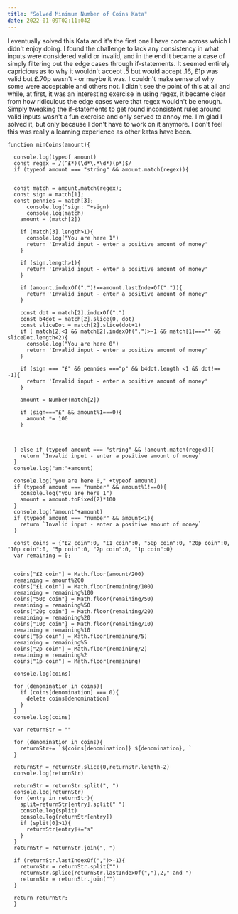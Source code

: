 ```yaml
---
title: "Solved Minimum Number of Coins Kata"
date: 2022-01-09T02:11:04Z
---
```


I eventually solved this Kata and it's the first one I have come across which I didn't enjoy doing. I found the challenge to lack any consistency in what inputs were
considered valid or invalid, and in the end it became a case of simply filtering out the edge cases through if-statements. It seemed entirely capricious as to why it
wouldn't accept .5 but would accept .16, £1p was valid but £.70p wasn't - or maybe it was. I couldn't make sense of why some were acceptable and others not.
 I didn't see the point of this at all and while, at first, it was an interesting exercise in using
regex, it became clear from how ridiculous the edge cases were that regex wouldn't be enough. Simply tweaking the if-statements to get round inconsistent rules around
valid inputs wasn't a fun exercise and only served to annoy me. I'm glad I solved it, but only because I don't have to work on it anymore. I don't feel this was really
a learning experience as other katas have been.

```
function minCoins(amount){

  console.log(typeof amount)
  const regex = /(^£*)(\d*\.*\d*)(p*)$/     
  if (typeof amount === "string" && amount.match(regex)){  


  const match = amount.match(regex);
  const sign = match[1];
  const pennies = match[3];
      console.log("sign: "+sign)
      console.log(match)
    amount = (match[2])
    
    if (match[3].length>1){
      console.log("You are here 1")
      return 'Invalid input - enter a positive amount of money'
    }
    
    if (sign.length>1){
      return 'Invalid input - enter a positive amount of money'
    }
    
    if (amount.indexOf(".")!==amount.lastIndexOf(".")){
      return 'Invalid input - enter a positive amount of money'
    }
    
    const dot = match[2].indexOf(".")
    const b4dot = match[2].slice(0, dot)
    const sliceDot = match[2].slice(dot+1)
    if ( match[2]<1 && match[2].indexOf(".")>-1 && match[1]==="" && sliceDot.length<2){
      console.log("You are here 0")
      return 'Invalid input - enter a positive amount of money'      
    }
    
    if (sign === "£" && pennies ==="p" && b4dot.length <1 && dot!== -1){
      return 'Invalid input - enter a positive amount of money'     
    }
 
    amount = Number(match[2]) 
       
    if (sign==="£" && amount%1===0){
      amount *= 100
    }
    

    
  } else if (typeof amount === "string" && !amount.match(regex)){
    return `Invalid input - enter a positive amount of money`
  }
  console.log("am:"+amount)

  console.log("you are here 0," +typeof amount)
  if (typeof amount === "number" && amount%1!==0){    
    console.log("you are here 1")
    amount = amount.toFixed(2)*100
  }
  console.log("amount"+amount)
  if (typeof amount === "number" && amount<1){
    return `Invalid input - enter a positive amount of money`
  }
      
  const coins = {"£2 coin":0, "£1 coin":0, "50p coin":0, "20p coin":0, "10p coin":0, "5p coin":0, "2p coin":0, "1p coin":0}
  var remaining = 0;
  

  coins["£2 coin"] = Math.floor(amount/200)
  remaining = amount%200
  coins["£1 coin"] = Math.floor(remaining/100)
  remaining = remaining%100
  coins["50p coin"] = Math.floor(remaining/50)
  remaining = remaining%50
  coins["20p coin"] = Math.floor(remaining/20)
  remaining = remaining%20
  coins["10p coin"] = Math.floor(remaining/10)
  remaining = remaining%10
  coins["5p coin"] = Math.floor(remaining/5)
  remaining = remaining%5
  coins["2p coin"] = Math.floor(remaining/2)
  remaining = remaining%2
  coins["1p coin"] = Math.floor(remaining)
  
  console.log(coins)
  
  for (denomination in coins){
    if (coins[denomination] === 0){
      delete coins[denomination]
    }
  }
  console.log(coins)
  
  var returnStr = ""
  
  for (denomination in coins){
    returnStr+= `${coins[denomination]} ${denomination}, `
  }
  
  returnStr = returnStr.slice(0,returnStr.length-2)
  console.log(returnStr)
  
  returnStr = returnStr.split(", ")
  console.log(returnStr)
  for (entry in returnStr){
    split=returnStr[entry].split(" ")  
    console.log(split)
    console.log(returnStr[entry])
    if (split[0]>1){
      returnStr[entry]+="s"
    }
  }
  returnStr = returnStr.join(", ")
  
  if (returnStr.lastIndexOf(",")>-1){
    returnStr = returnStr.split("")
    returnStr.splice(returnStr.lastIndexOf(","),2," and ")
    returnStr = returnStr.join("")
  }
   
  return returnStr;
  }
```